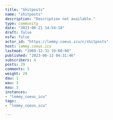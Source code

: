 ```yaml
---
title: "Shitposts" 
name: "shitposts"
description: "Description not available."
type: community
date: "2023-06-21 14:54:18"
draft: false
nsfw: false
actor_id: "https://lemmy.coeus.icu/c/shitposts"
host: lemmy.coeus.icu
lastmod: "1969-12-31 19:00:00"
published: "2023-06-13 04:31:46"
subscribers: 4
posts: 29
comments: 5
weight: 29
dau: 1
wau: 3
mau: 3
instances:
- "lemmy_coeus_icu"
tags: 
- "lemmy_coeus_icu"

---
```

